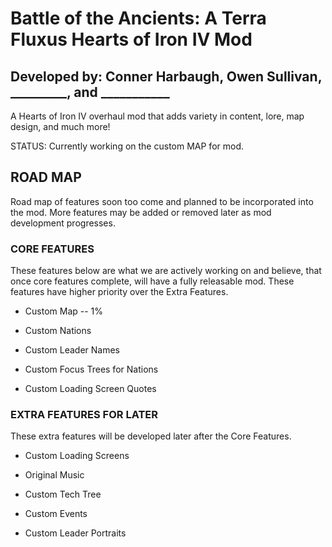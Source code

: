 # Battle of the Ancients: A Terra Fluxus Hearts of Iron IV Mod

## Developed by: Conner Harbaugh, Owen Sullivan,  _________, and ___________

A Hearts of Iron IV overhaul mod that adds variety in content, lore, map design, and much more!

STATUS: Currently working on the custom MAP for mod.

## ROAD MAP

Road map of features soon too come and planned to be incorporated into the mod. More features may be added or removed later as mod development progresses.

### CORE FEATURES

These features below are what we are actively working on and believe, that once core features complete, will have a fully releasable mod. These features have higher priority over the Extra Features.

- Custom Map -- 1%

- Custom Nations

- Custom Leader Names

- Custom Focus Trees for Nations

- Custom Loading Screen Quotes

### EXTRA FEATURES FOR LATER

These extra features will be developed later after the Core Features.

- Custom Loading Screens

- Original Music

- Custom Tech Tree

- Custom Events

- Custom Leader Portraits
